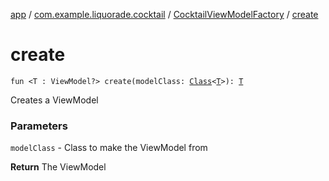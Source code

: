 [app](../../index.md) / [com.example.liquorade.cocktail](../index.md) / [CocktailViewModelFactory](index.md) / [create](./create.md)

# create

`fun <T : ViewModel?> create(modelClass: `[`Class`](https://developer.android.com/reference/java/lang/Class.html)`<`[`T`](create.md#T)`>): `[`T`](create.md#T)

Creates a ViewModel

### Parameters

`modelClass` - Class to make the ViewModel from

**Return**
The ViewModel


